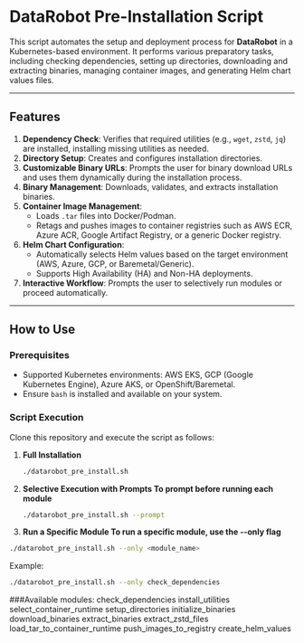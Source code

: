 # DataRobot Pre-Installation Script

This script automates the setup and deployment process for **DataRobot** in a Kubernetes-based environment. It performs various preparatory tasks, including checking dependencies, setting up directories, downloading and extracting binaries, managing container images, and generating Helm chart values files.

---

## Features

1. **Dependency Check**: Verifies that required utilities (e.g., `wget`, `zstd`, `jq`) are installed, installing missing utilities as needed.
2. **Directory Setup**: Creates and configures installation directories.
3. **Customizable Binary URLs**: Prompts the user for binary download URLs and uses them dynamically during the installation process.
4. **Binary Management**: Downloads, validates, and extracts installation binaries.
5. **Container Image Management**:
   - Loads `.tar` files into Docker/Podman.
   - Retags and pushes images to container registries such as AWS ECR, Azure ACR, Google Artifact Registry, or a generic Docker registry.
6. **Helm Chart Configuration**:
   - Automatically selects Helm values based on the target environment (AWS, Azure, GCP, or Baremetal/Generic).
   - Supports High Availability (HA) and Non-HA deployments.
7. **Interactive Workflow**: Prompts the user to selectively run modules or proceed automatically.

---

## How to Use

### Prerequisites
- Supported Kubernetes environments: AWS EKS, GCP (Google Kubernetes Engine), Azure AKS, or OpenShift/Baremetal.
- Ensure `bash` is installed and available on your system.

### Script Execution
Clone this repository and execute the script as follows:

1. **Full Installation**
   ```bash
   ./datarobot_pre_install.sh

2. **Selective Execution with Prompts To prompt before running each module**
   ```bash
   ./datarobot_pre_install.sh --prompt
   
3. **Run a Specific Module To run a specific module, use the --only flag**
```bash
./datarobot_pre_install.sh --only <module_name>
```
Example:
```bash
./datarobot_pre_install.sh --only check_dependencies
```

###Available modules:
check_dependencies
install_utilities
select_container_runtime
setup_directories
initialize_binaries
download_binaries
extract_binaries
extract_zstd_files
load_tar_to_container_runtime
push_images_to_registry
create_helm_values






